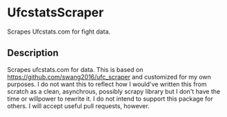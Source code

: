 # UfcstatsScraper

Scrapes Ufcstats.com for fight data.

## Description

Scrapes ufcstats.com for data. This is based on https://github.com/swang2016/ufc_scraper and customized for my own purposes. I do not want this to reflect how I would've written this from scratch as a clean, asynchrous, possibly scrapy library but I don't have the time or willpower to rewrite it. I do not intend to support this package for others. I will accept useful pull requests, however.